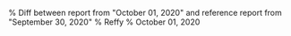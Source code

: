 % Diff between report from "October 01, 2020" and reference report from "September 30, 2020"
% Reffy
% October 01, 2020

